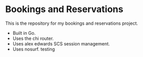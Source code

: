 # Bookings and Reservations

This is the repository for my bookings and reservations project.

- Built in Go.
- Uses the chi router.
- Uses alex edwards SCS session management.
- Uses nosurf. testing
